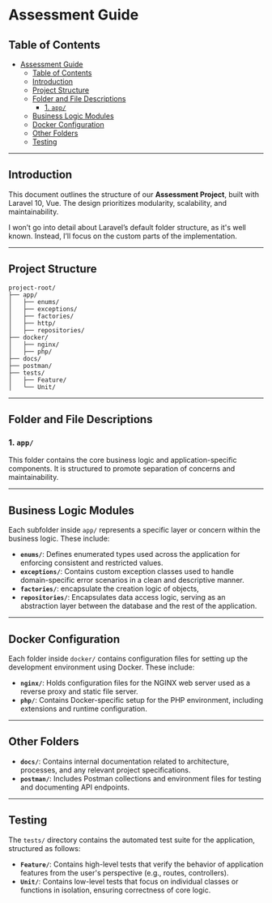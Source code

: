 # Assessment Guide

## Table of Contents

- [Assessment Guide](#assessment-guide)
  - [Table of Contents](#table-of-contents)
  - [Introduction](#introduction)
  - [Project Structure](#project-structure)
  - [Folder and File Descriptions](#folder-and-file-descriptions)
    - [1. `app/`](#1-app)
  - [Business Logic Modules](#business-logic-modules)
  - [Docker Configuration](#docker-configuration)
  - [Other Folders](#other-folders)
  - [Testing](#testing)

---

## Introduction

This document outlines the structure of our **Assessment Project**, built with Laravel 10, Vue.
The design prioritizes modularity, scalability, and maintainability.

I won’t go into detail about Laravel’s default folder structure, as it's well known. Instead, I’ll focus on the custom parts of the implementation.

---

## Project Structure

```
project-root/
├── app/
│   ├── enums/
│   ├── exceptions/
│   ├── factories/
│   ├── http/
│   ├── repositories/
├── docker/
│   ├── nginx/
│   ├── php/
├── docs/
├── postman/
├── tests/
│   ├── Feature/
│   └── Unit/
```

---
## Folder and File Descriptions

### 1. `app/`

This folder contains the core business logic and application-specific components. It is structured to promote separation of concerns and maintainability.

---

## Business Logic Modules

Each subfolder inside `app/` represents a specific layer or concern within the business logic. These include:

- **`enums/`**: Defines enumerated types used across the application for enforcing consistent and restricted values.
- **`exceptions/`**: Contains custom exception classes used to handle domain-specific error scenarios in a clean and descriptive manner.
- **`factories/`**: encapsulate the creation logic of objects, 
- **`repositories/`**: Encapsulates data access logic, serving as an abstraction layer between the database and the rest of the application.

---

## Docker Configuration

Each folder inside `docker/` contains configuration files for setting up the development environment using Docker. These include:

- **`nginx/`**: Holds configuration files for the NGINX web server used as a reverse proxy and static file server.
- **`php/`**: Contains Docker-specific setup for the PHP environment, including extensions and runtime configuration.

---

## Other Folders

- **`docs/`**: Contains internal documentation related to architecture, processes, and any relevant project specifications.
- **`postman/`**: Includes Postman collections and environment files for testing and documenting API endpoints.

---

## Testing

The `tests/` directory contains the automated test suite for the application, structured as follows:

- **`Feature/`**: Contains high-level tests that verify the behavior of application features from the user's perspective (e.g., routes, controllers).
- **`Unit/`**: Contains low-level tests that focus on individual classes or functions in isolation, ensuring correctness of core logic.
